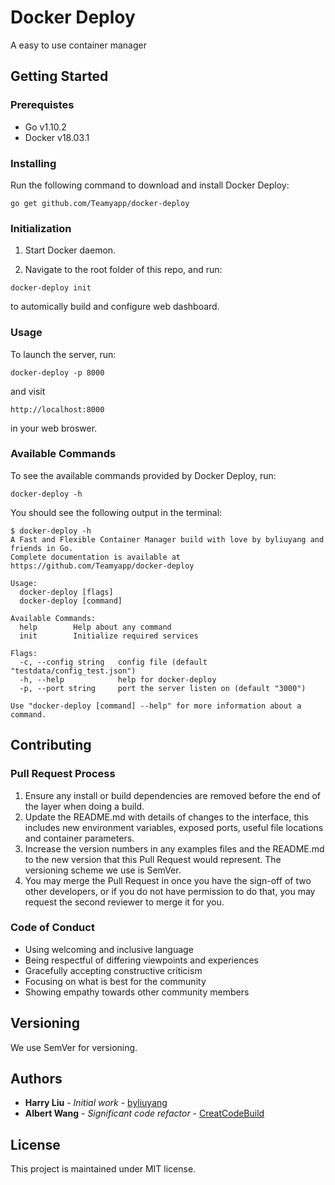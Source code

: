 # Docker Deploy

A easy to use container manager

## Getting Started

### Prerequistes

- Go v1.10.2
- Docker v18.03.1

### Installing
Run the following command to download and install Docker Deploy:

```
go get github.com/Teamyapp/docker-deploy
```
### Initialization

1. Start Docker daemon.

2. Navigate to the root folder of this repo, and run:

```
docker-deploy init 
```

to automically build and configure web dashboard.

### Usage

To launch the server, run:

```
docker-deploy -p 8000
```

and visit

```
http://localhost:8000
```

in your web broswer.

### Available Commands

To see the available commands provided by Docker Deploy, run:

```
docker-deploy -h
```

You should see the following output in the terminal:

```
$ docker-deploy -h
A Fast and Flexible Container Manager build with love by byliuyang and friends in Go.
Complete documentation is available at https://github.com/Teamyapp/docker-deploy

Usage:
  docker-deploy [flags]
  docker-deploy [command]

Available Commands:
  help        Help about any command
  init        Initialize required services

Flags:
  -c, --config string   config file (default "testdata/config_test.json")
  -h, --help            help for docker-deploy
  -p, --port string     port the server listen on (default "3000")

Use "docker-deploy [command] --help" for more information about a command.
```

## Contributing
### Pull Request Process

1. Ensure any install or build dependencies are removed before the end of the layer when doing a build.
2. Update the README.md with details of changes to the interface, this includes new environment variables, exposed ports, useful file locations and container parameters.
3. Increase the version numbers in any examples files and the README.md to the new version that this Pull Request would represent. The versioning scheme we use is SemVer.
4. You may merge the Pull Request in once you have the sign-off of two other developers, or if you do not have permission to do that, you may request the second reviewer to merge it for you.

### Code of Conduct

- Using welcoming and inclusive language
- Being respectful of differing viewpoints and experiences
- Gracefully accepting constructive criticism
- Focusing on what is best for the community
- Showing empathy towards other community members

## Versioning
We use SemVer for versioning.

## Authors

- **Harry Liu** - *Initial work* - [byliuyang](https://github.com/byliuyang)
- **Albert Wang** - *Significant code refactor* - [CreatCodeBuild](https://github.com/CreatCodeBuild)

## License
This project is maintained under MIT license.

